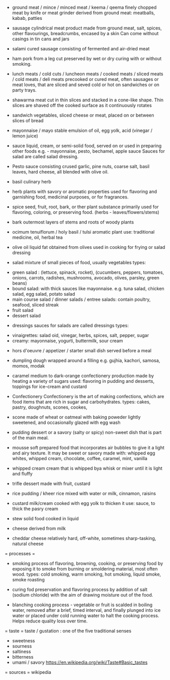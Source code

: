 * ground meat / mince / minced meat / keema / qeema
finely chopped meat by knife or meat grinder
derived from ground meat: meatballs, kabab, patties

* sausage
cylindrical meat product made from ground meat, salt, spices, other flavourings, breadcrumbs, encased by a skin
Can come without casings in tin cans and jars

* salami
cured sausage consisting of fermented and air-dried meat

* ham
pork from a leg cut preserved by wet or dry curing with or without smoking.

* lunch meats / cold cuts / luncheon meats / cooked meats / sliced meats / cold meats / deli meats
precooked or cured meat, often sausages or meat loves, that are sliced and seved cold or hot on sandwiches or on party trays.

* shawarma
meat cut in thin slices and stacked in a cone-like shape. Thin slices are shaved off the cooked surface as it continuously rotates

* sandwich
vegetables, sliced cheese or meat, placed on or between slices of bread

* mayonnaise / mayo
stable emulsion of oil, egg yolk, acid (vinegar / lemon juice)

* sauce
liquid, cream, or semi-solid food, served on or used in preparing other foods
e.g. - mayonnaise, pesto, bechamel, apple sauce
Sauces for salad are called salad dressing.

* Pesto
sauce consisting crused garlic, pine nuts, coarse salt, basil leaves, hard cheese, all blended with olive oil.

* basil
culinary herb

* herb
plants with savory or aromatic properties used for flavoring and garnishing food, medicinal purposes, or for fragrances.

* spice
seed, fruit, root, bark, or ther plant substance primarily used for flavoring, coloring, or preserving food.
(herbs - leaves/flowers/stems)

* bark
outermost layers of stems and roots of woody plants

* ocimum tenuiflorum / holy basil / tulsi
aromatic plant
use: traditional medicine, oil, herbal tea

* olive oil
liquid fat obtained from olives used in cooking for frying or salad dressing

* salad
mixture of small pieces of food, usually vegetables
types:
- green salad : (lettuce, spinack, rocket), (cucumbers, peppers, tomatoes, onions, carrots, radishes, mushrooms, avocado, olives, parsley, green beans)
- bound salad: with thick sauces like mayonnaise. e.g. tuna salad, chicken salad, egg salad, potato salad
- main course salad / dinner salads / entree salads: contain poultry, seafood, sliced streak
- fruit salad
- dessert salad

* dressings
sauces for salads are called dressings
types:
- vinaigrettes: salad oid, vinegar, herbs, spices, salt, pepper, sugar
- creamy: mayonnaise, yogurti, buttermilk, sour cream

* hors d'oeuvre / appetizer / starter
small dish served before a meal

* dumpling
dough wrapped around a filling
e.g. gujhia, kachori, samosa, momos, modak

* caramel
medium to dark-orange confectionery production made by heating a variety of sugars
used: flavoring in pudding and desserts, toppings for ice-cream and custard

* Confectionery
Confectionery is the art of making confections, which are food items that are rich in sugar and carbohydrates.
types: cakes, pastry, doughnuts, scones, cookes,

* scone
made of wheat or oatmeal with baking poweder
lightly sweetened, and occasionally glazed with egg wash

* pudding
dessert or a savory (salty or spicy) non-sweet dish that is part of the main meal.

* mousse
soft prepared food that incorporates air bubbles to give it a light and airy texture. It may be sweet or savory
made with: whipped egg whites, whipped cream, chocolate, coffee, caramel, mint, vanilla

* whipped cream
cream that is whipped bya whisk or mixer until it is light and fluffy

* trifle
dessert made with fruit, custard

* rice pudding / kheer
rice mixed with water or milk, cinnamon, raisins

* custard
milk/cream cooked with egg yolk to thicken it
use: sauce, to thick the pasry cream

* stew
solid food cooked in liquid

* cheese
derived from milk

* cheddar cheese
relatively hard, off-white, sometimes sharp-tasking, natural cheese


= processes =

* smoking
process of flavoring, browning, cooking, or preserving food by exposing it to smoke from burning or smoldering material, most often wood.
types: cold smoking, warm smoking, hot smoking, liquid smoke, smoke roasting

* curing
fod preservation and flavoring process by addition of salt (sodium chloride) with the aim of drawing moisture out of the food.

* blanching
cooking process - vegetable or fruit is scalded in boiling water, removed after a brief, timed interval, and finally plunged into ice water or placed under cold running water to halt the cooking process. Helps reduce quality loss over time.

= taste =
taste / gustation : one of the five traditional senses
* sweetness
* sourness
* saltiness
* bitterness
* umami / savory
https://en.wikipedia.org/wiki/Taste#Basic_tastes

= sources =
wikipedia








